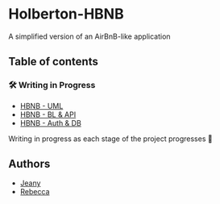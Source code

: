 # Holberton-HBNB

A simplified version of an AirBnB-like application

## Table of contents
### 🛠️ Writing in Progress  

- [HBNB - UML](https://github.com/SG1-Rebecca/holbertonschool-hbnb/tree/main/part1)
- [HBNB - BL & API](https://github.com/SG1-Rebecca/holbertonschool-hbnb/tree/main/part2)
- [HBNB - Auth & DB](https://github.com/SG1-Rebecca/holbertonschool-hbnb/tree/main/part3)

Writing in progress as each stage of the project progresses 🚀  


## Authors

- [Jeany](https://github.com/SabyJeany)
- [Rebecca](https://github.com/SG1-Rebecca)
